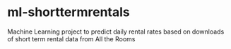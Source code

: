 # ml-shorttermrentals
Machine Learning project to predict daily rental rates based on downloads of short term rental data from All the Rooms
